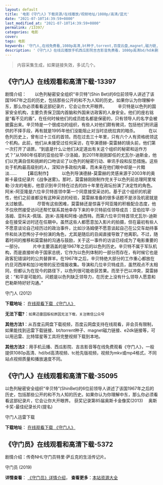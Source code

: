 ```yaml
---
layout: default
title: '电影《守门人》下载资源/在线播放/视频地址/1080p/高清/蓝光'
date: "2021-07-10T14:39:59+0800"
last_modified_at: "2021-07-10T14:39:59+0800"
permalink: /13397/
categories: 电影
cover:
tags: 电影
keywords: '守门人,在线免费看,1080p高清,bt种子,torrent,百度云盘,magnet,磁力链,迅雷下载资源'
description: '《守门人》在线云播放手机西瓜影院吉吉影音免费看，1080p高清bd/hd未删减完整版和tc抢先枪版，mkv/mp4格式，附带bt/torrent种子、magnet/磁力链、百度云盘、网盘资源迅雷下载链接'
---
```


>内容采集生成，如果链接失效，多试几个。


## 《守门人》在线观看和高清下载-13397

剧情介绍：　　以色列秘密安全组织“辛贝特”(Shin Bet)的6位前领导人讲述了该国1967年之后的历史，包括那些公开的和不为人知的历史。如果你认为你理解中东，那么你必须看看这部纪录片，它会让你大开眼界。   　　辛贝特是以色列的国家安全机构，主要负责保卫国内首脑和外国来访政客的人身安全。他们的座右铭是“看不见的盾”，在任何时候他们的成员姓名都是保密的，只有领导人的名字会被披露出来。辛贝特是一个很成功的组织，有些人对他们颇有微词，包括他们刑讯逼供的不择手段，再有就是1995年他们没能阻止对当时总统拉宾的暗杀。  　　在以色列历史上，曾有过十三任的首领。而在过去三十年里，只有六个人有资格统领这个机构。此前，他们从未接受过任何采访，在导演德赫-莫雷赫的镜头前，他们第一次打开了话匣。“到底是什么让他们决定道出有关这个组织的秘密和运作方式？”从1980年任职的亚伯拉罕-沙洛姆，到2011年刚刚卸任的尤瓦尔-迪斯金，他们以充满自信和挑衅的口吻谈论了以色列的秘密行动、审讯手段和反恐措施。这些处于机构最高级别的人，深知许多政权内幕，而未来在他们眼中却是一片黯淡……  　　【幕后制作】  　　以色列导演德赫-莫雷赫的灵感来源于2003年的奥斯卡最佳纪录片《战争迷雾》。那时，莫雷赫刚刚制作完关于以色列前总理阿里埃勒·沙龙的电影，他意识到辛贝特在过去的四十年里在政坛扮演了决定性的角色。阿米-阿亚隆是六位辛贝特首领中第一个同意接受采访的。基于这个组织的机密性，他们之前谁都没有这种采访的经验，莫雷赫准备的很多话题不是涉及机密就是太过敏感。  　　尽管有这些困难，莫雷赫还是惊喜于阿亚隆的积极配合态度，他不仅欣然接受访问还帮忙联系其他幸存下来的辛贝特前任领导成员：亚伯拉罕-沙洛姆、亚科夫-佩瑞、迦米-吉隆和阿维-迪西特。而第六位辛贝特首领尤瓦尔-迪斯金在接受采访时还在任期中。虽然这些人都愿意加入影片的拍摄，但在最初有些人不愿意谈论自己经历过的政治事件，比如沙洛姆便不愿意谈起自己在公交车劫持事件和处决恐怖分子中扮演的角色，尤其是随后的丑闻直接导致了他离职。不过，随着时间的推移和莫雷赫的沟通与鼓励，关于这一事件的访谈已经成为了电影重要的一部分。  　　片中主要涵盖的是1967年之后的以色列历史。辛贝特不属于军队机构，而是直接听命于国家总统，它作为以色列体制的一部分而存在，有时候它也是政客犯错误时的公共替罪羊。在1967年之后，辛贝特绝大部分的工作重心都放在约旦河西岸和加沙地带的反恐情报收集。导演和几位辛贝特成员，虽然观点不太相同，但都认为在现今的路径下，以色列很可能收获苦果。而至于巴以冲突，莫雷赫说：“和平是可能的。问题是以色列缺乏领导力，在历史上没有什么领导人愿意和巴勒斯特好好沟通。”


守门人 (2012)

**下载地址**： [在线观看下载 《守门人》](https://www.btbtdy.me/btdy/dy5811.html) 


**无法下载?**：`如果迅雷因版权原因无法下载，关注微信公众号 `

**其他方法1**：从百度云网盘下载视频，百度云网盘支持在线观看，非会员有限制，如果能找到迅雷下载链接、bt/torrent种子、magnet磁力链接、e2dk链接等，可以用迅雷、比特彗星等工具将完整视频下载到本地。

**其他方法2**：用手机云播、西瓜影院、吉吉影音等在线免费观看《守门人》，一般提供1080p高清、hd/bd高清视频、tc抢先版视频，视频为mkv或mp4格式，不同站点视频质量和播放速度不同。


## 《守门人》在线观看和高清下载-35095

以色列秘密安全组织&ldquo;辛贝特&rdquo;(ShinBet)的6位前领导人讲述了该国1967年之后的历史，包括那些公开的和不为人知的历史。如果你认为你理解中东，那么你必须看看这部纪录片，它会让你大开眼界。&nbsp;获奖记录第85届奥斯卡金像奖(2013)　 奥斯卡奖-最佳纪录长片(提名)


守门人迅雷下载

**下载地址**： [在线观看下载 《守门人》](https://www.993dy.com//vod-detail-id-13864.html) 


## 《守门员》在线观看和高清下载-5372

剧情介绍：传奇NHL守门员特里·萨丘克的生活传记片。


守门员 (2019)

**详情查看**： [《守门员》详情介绍](/movie/5372/)， **查看更多**：[本站资源大全](/movie/t/all/)

